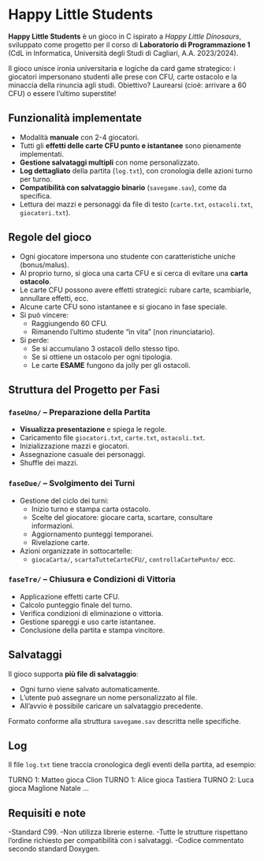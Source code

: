 # Happy Little Students

**Happy Little Students** è un gioco in C ispirato a *Happy Little Dinosaurs*, sviluppato come progetto per il corso di **Laboratorio di Programmazione 1** (CdL in Informatica, Università degli Studi di Cagliari, A.A. 2023/2024).

Il gioco unisce ironia universitaria e logiche da card game strategico: i giocatori impersonano studenti alle prese con CFU, carte ostacolo e la minaccia della rinuncia agli studi. Obiettivo? Laurearsi (cioè: arrivare a 60 CFU) o essere l’ultimo superstite!

## Funzionalità implementate

- Modalità **manuale** con 2-4 giocatori.
- Tutti gli **effetti delle carte CFU punto e istantanee** sono pienamente implementati.
- **Gestione salvataggi multipli** con nome personalizzato.
- **Log dettagliato** della partita (`log.txt`), con cronologia delle azioni turno per turno.
- **Compatibilità con salvataggio binario** (`savegame.sav`), come da specifica.
- Lettura dei mazzi e personaggi da file di testo (`carte.txt`, `ostacoli.txt`, `giocatori.txt`).

## Regole del gioco

- Ogni giocatore impersona uno studente con caratteristiche uniche (bonus/malus).
- Al proprio turno, si gioca una carta CFU e si cerca di evitare una **carta ostacolo**.
- Le carte CFU possono avere effetti strategici: rubare carte, scambiarle, annullare effetti, ecc.
- Alcune carte CFU sono istantanee e si giocano in fase speciale.
- Si può vincere:
  - Raggiungendo 60 CFU.
  - Rimanendo l’ultimo studente “in vita” (non rinunciatario).
- Si perde:
  - Se si accumulano 3 ostacoli dello stesso tipo.
  - Se si ottiene un ostacolo per ogni tipologia.
  - Le carte **ESAME** fungono da jolly per gli ostacoli.

## Struttura del Progetto per Fasi

### `faseUno/` – Preparazione della Partita
- **Visualizza presentazione** e spiega le regole.
- Caricamento file `giocatori.txt`, `carte.txt`, `ostacoli.txt`.
- Inizializzazione mazzi e giocatori.
- Assegnazione casuale dei personaggi.
- Shuffle dei mazzi.

### `faseDue/` – Svolgimento dei Turni
- Gestione del ciclo dei turni:
  - Inizio turno e stampa carta ostacolo.
  - Scelte del giocatore: giocare carta, scartare, consultare informazioni.
  - Aggiornamento punteggi temporanei.
  - Rivelazione carte.
- Azioni organizzate in sottocartelle:
  - `giocaCarta/`, `scartaTutteCarteCFU/`, `controllaCartePunto/` ecc.

### `faseTre/` – Chiusura e Condizioni di Vittoria
- Applicazione effetti carte CFU.
- Calcolo punteggio finale del turno.
- Verifica condizioni di eliminazione o vittoria.
- Gestione spareggi e uso carte istantanee.
- Conclusione della partita e stampa vincitore.

## Salvataggi

Il gioco supporta **più file di salvataggio**:
- Ogni turno viene salvato automaticamente.
- L’utente può assegnare un nome personalizzato al file.
- All’avvio è possibile caricare un salvataggio precedente.

Formato conforme alla struttura `savegame.sav` descritta nelle specifiche.

## Log

Il file `log.txt` tiene traccia cronologica degli eventi della partita, ad esempio:

TURNO 1: Matteo gioca Clion TURNO 1: Alice gioca Tastiera TURNO 2: Luca gioca Maglione Natale ...

## Requisiti e note
-Standard C99.
-Non utilizza librerie esterne.
-Tutte le strutture rispettano l’ordine richiesto per compatibilità con i salvataggi.
-Codice commentato secondo standard Doxygen.

